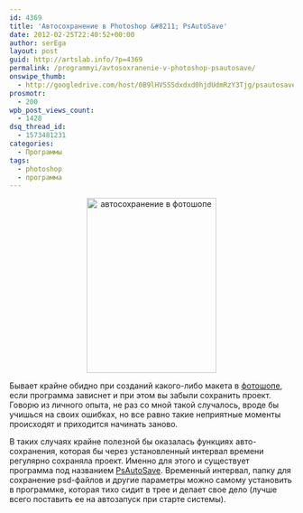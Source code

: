 ```yaml
---
id: 4369
title: 'Автосохранение в Photoshop &#8211; PsAutoSave'
date: 2012-02-25T22:40:52+00:00
author: serEga
layout: post
guid: http://artslab.info/?p=4369
permalink: /programmyi/avtosoxranenie-v-photoshop-psautosave/
onswipe_thumb:
  - http://googledrive.com/host/0B9lHVSSSdxdxd0hjdUdmRzY3Tjg/psautosave_for_photoshop.jpg
prosmotr:
  - 200
wpb_post_views_count:
  - 1428
dsq_thread_id:
  - 1573481231
categories:
  - Программы
tags:
  - photoshop
  - программа
---
```

<center>
  <img src="http://googledrive.com/host/0B9lHVSSSdxdxd0hjdUdmRzY3Tjg/psautosave_for_photoshop.jpg" alt="автосохранение в фотошопе" title="psautosave_for_photoshop" width="230" height="310" class="aligncenter size-full wp-image-4370" srcset="http://googledrive.com/host/0B9lHVSSSdxdxd0hjdUdmRzY3Tjg/psautosave_for_photoshop.jpg 230w, http://googledrive.com/host/0B9lHVSSSdxdxd0hjdUdmRzY3Tjg/psautosave_for_photoshop-222x300.jpg 222w" sizes="(max-width: 230px) 100vw, 230px" />
</center>

Бывает крайне обидно при созданий какого-либо макета в [фотошопе](http://artslab.info/?s=photoshop), если программа зависнет и при этом вы забыли сохранить проект. Говорю из личного опыта, не раз со мной такой случалось, вроде бы учишься на своих ошибках, но все равно такие неприятные моменты происходят и приходится начинать заново.

В таких случаях крайне полезной бы оказалась функциях авто-сохранения, которая бы через установленный интервал времени регулярно сохраняла проект. Именно для этого и существует программа под названием [PsAutoSave](http://saikstin.org.ua/projects/psautosave/). Временный интервал, папку для сохранение psd-файлов и другие параметры можно самому установить в программке, которая тихо сидит в трее и делает свое дело (лучше всего поставить ее на автозапуск при старте системы).